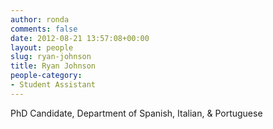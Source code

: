 ```yaml
---
author: ronda
comments: false
date: 2012-08-21 13:57:08+00:00
layout: people
slug: ryan-johnson
title: Ryan Johnson
people-category:
- Student Assistant
---
```


PhD Candidate, Department of Spanish, Italian, & Portuguese
